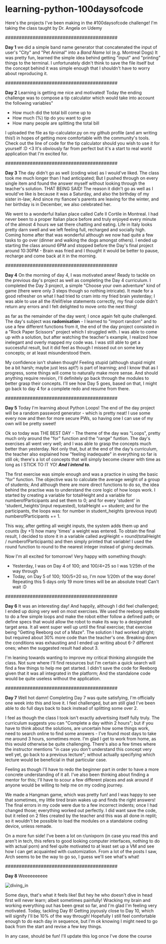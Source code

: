 # learning-python-100daysofcode
Here's the projects I've been making in the #100daysofcode challenge! I'm taking the class taught by Dr. Angela on Udemy

#########################################

**Day 1**
we did a simple band name generator that concatenated the input of user's "City" and "Pet Animal" into a _Band Name_ lol (e.g. Montreal Dogs)
It was pretty fun, learned the simple idea behind getting "input" and "printing" things to the terminal. I unfortunately didn't think to save the file itself but the concept     behind it was simple enough that I shouldn't have to worry about reproducing it.

#########################################

**Day 2**
Learning is getting me nice and motivated! Today the ending challenge was to compose a tip calculator which would take into account the following variables"
- How much did the total bill come up to
- How much (%) tip do you want to give
- How many people are splitting the total bill

I uploaded the file as tip-calculator.py on my github profile (and am writing this!) in hopes of getting more comfortable with the community's tools. Check out the line of code for the tip calculator should you wish to use it for yourself :D <3 It's obviously far from perfect but it's a start to real world application that I'm excited for.

#########################################

**Day 3**
The day didn't go as well (coding wise) as I would've liked. The class took me much longer than I had anticipated; But I pushed through on every single item and found the answer myself without looking through the teacher's solution. THAT BEING SAID! The reason it didn't go as well as I would've like is because it was a Saturday, and also the birthday of my sister in-law; And since my fiancee's parents are leaving for the winter, and her birthday is in December, we also celebrated her.

We went to a wonderful Italian place called Cafe Il Cortile in Montreal. I had never been to a proper Italian place before and truly enjoyed every minute of the almost 4 hours we sat there chatting and eating. Life in Italy looks pretty darn swell and we left feeling full, recharged and socially high. Coming home after that was wonderful although we now had quite a few tasks to go over (dinner and walking the dogs amongst others). I ended up starting the class around 6PM and stopped before the Day's final project around 10:30PM - Brain was fried and I thought it would be better to pause, recharge and come back at it in the morning.

#########################################

**Day 4**
On the morning of day 4, I was motivated anew! Ready to tackle on the previous day's project as well as completing the Day 4 curriculum. I completed the Day 3 project, a simple "Choose your own adventure" kind of game (there were only 3 steps though so nothing intricate). It made for a good refresher on what I had tried to cram into my fried brain yesterday; I was able to use all the if/elif/else statements correctly, my final code didn't return any errors and I felt delighted to move onto the next thing!

as far as the remainder of the day went; I once again felt quite challenged. The day's subject was **radomisation** - I learned to "import random" and to use a few different functions from it, the end of the day project consisted in a "Rock Paper Scissors" project which I struggled with. I was able to come up with a solution, but after watching the teacher's example, I realized how inelegant and overly mapped my code was. I was still able to get a successful result, but it did feel as though I missed out on some key concepts; or at least misunderstood them.

My confidence isn't shaken though! Feeling stupid (although stupid might be a bit harsh; maybe just less apt?) is part of learning; and I know that as I progress, some things will come to naturally make more sense. And should anything require revision, I'll definitely go back through the modules to better grasp their concepts. I'll see how Day 5 goes, based on that, I might go back to day 4 for a complete redo and resume from there.

#########################################

**Day 5**
Today I'm learning about Python Loops! The end of the day project will be a random password generator - which is pretty neat! I use some every now and then for more secure PWs, so having one I can use of my own will be pretty sweet!

Ok so today was THE BEST DAY - The theme of the day was "Loops", pretty much only around the "for" function and the "range" funtion. The day's exercises all went very well; and I was able to grasp the concepts much better than yesterday. Not only that, but at the end of the day's curriculum, the teacher also explained how "feeling inadequate" in everything so far is still ok; there's a lot of concepts that will simply become clearer with time as long as I STICK TO IT YO! **_And I intend to_**.

The first exercise was simple enough and was a practice in using the basic "for" function. The objective was to calculate the average weight of a group of students; And although there are more direct functions to do so, the idea behind the practise was to understand the core logic of how loops work. I started by creating a variable for totalHeight and a variable for numberofParticipants and set them to 0; and for every 'student' in 'student_heights'(input requested), totalHeight += student; and for the participants, the loops was: for number in student_heights (previous input) numberofParticipants += 1.

This way, after getting all weight inputs, the system adds them up and counts (by +1) how many 'times' a weight was entered. To obtain the final result, I decided to store it in a variable called avgHeight = round(totalHeight / numberofParticipants) and then simply printed that variable! I used the round function to round to the nearest integer instead of giving decimals.

Now I'm all excited for tomorrow! Very happy with something though:
- Yesterday, I was on Day 4 of 100; and 100/4=25 so I was 1/25th of the way through
- Today, on Day 5 of 100; 100/5=20 so, I'm now 1/20th of the way done!
Repeating this 5 days only 19 more times will be an absolute treat! Can't wait :D

#########################################

**Day 6**
It was an interesting day! And happily, although I did feel challenged; I ended up doing very well on most exercises. We used the reeborg website to do a few simple loops and make the robot either follow a defined path; or define specs that would allow the robot to make its way to a designated target area. It all went super well up until the final exercise; that exercise being "Getting Reeborg out of a Maze". The solution I had worked alright; but required about 30% more code than the teacher's one. Breaking down the conditions was exhausting and I ended up writing about 6-7 different ones; when the suggested result had about 3.

I'm leaning towards wanting to improve my critical thinking alongside the class. Not sure where I'll find resources but I'm certain a quick search will find a few things to help me get started. I didn't save the code for Reeborg given that it was all integrated in the platform; And the standalone code would be quite useless without the application.

#########################################

**Day 7**
Well hot damn! Completing Day 7 was quite satisfying, I'm officially one week into this and love it. I feel challenged, but am still glad I've been able to do full days back to back instead of splitting some over 2.

I feel as though the class I took isn't exactly advertising itself fully truly. The curriculum suggests you can "Complete a day within 2 hours"; but if you have to think about the solutions, are uncertain how some things work, need to search online to find some answers - I've found most days to take me around 3 hours, sometimes more. I'm glad I get to work from home, as this would otherwise be quite challenging. There's also a few times where the instructor mentions "in case you don't understand this concept very well yet, go back to a previous lecture"; without actually specifying which lecture would be beneficial in that particular case.

Feeling as though I'll have to redo the beginner part in order to have a more concrete understanding of it all. I've also been thinking about finding a mentor for this; I'll have to scour a few different places and ask around if anyone would be willing to help me on my coding journey.

We made a Hangman game, which was pretty fun! and I was happy to see that sometimes, my little tired brain wakes up and finds the right answers! The final errors in my code were due to a few incorrect indents; once I had changed those; everything worked out perfectly. I did want save the code, but it relied on 2 files created by the teacher and this was all done in replit; so it wouldn't be possible to load the modules on a standalone coding device, unless remade.

On a more fun side! I've been a lot on r/unixporn (in case you read this and aren't in tech, this refers to good looking computer interfaces, nothing to do with actual porn) and feel quite motivated to at least set up a VM and see how I can get acquainted with customization. From a lot of the posts I saw, Arch seems to be the way to go so, I guess we'll see what's what!

#########################################

**Day 8**
Weeeeeeeeee

![diving_in](https://user-images.githubusercontent.com/91683428/136390345-57cb92ea-ba57-42b0-9757-8c49bb918722.gif)

Some days, that's what it feels like! But hey he who doesn't dive in head first will never learn; albeit sometimes painfully! Wracking my brain and working everything out has been great so far, and I'm glad I'm feeling very motivated. Today, tackling Day 8! Getting joyously close to Day 10, which will signify I'll be 10% of the way through! Hopefully I still feel comfortable enough to do each day in sequence, but I'm ok knowing I might need to go back from the start and revise a few key things.

In any case, should be fun! I'll update this log once I've done the course
